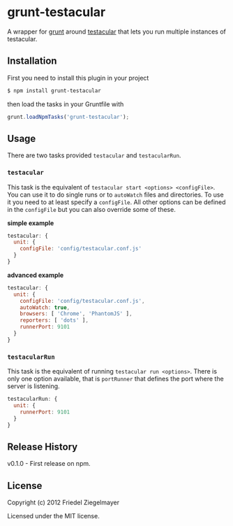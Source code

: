 grunt-testacular
================

A wrapper for [grunt](http://gruntjs.com) around
[testacular](http://vojtajina.github.com/testacular/) that lets you
run multiple instances of testacular. 

## Installation

First you need to install this plugin in your project

```bash
$ npm install grunt-testacular
```

then load the tasks in your Gruntfile with

```javascript
grunt.loadNpmTasks('grunt-testacular');
```

## Usage
There are two tasks provided `testacular` and `testacularRun`. 

### `testacular`
This task is the equivalent of `testacular start <options>
<configFile>`. You can use it to do single runs or to `autoWatch`
files and directories. To use it you need to at least specify a
`configFile`. All other options can be defined in the `configFile` but
you can also override some of these.

**simple example**

```javascript
testacular: {
  unit: {
    configFile: 'config/testacular.conf.js'
  }
}
```

**advanced example**

```javascript
testacular: {
  unit: {
    configFile: 'config/testacular.conf.js',
    autoWatch: true,
    browsers: [ 'Chrome', 'PhantomJS' ],
    reporters: [ 'dots' ],
    runnerPort: 9101
  }
}
```

### `testacularRun`
This task is the equivalent of running `testacular run <options>`.
There is only one option available, that is `portRunner` that defines
the port where the server is listening.

```javascript
testacularRun: {
  unit: {
    runnerPort: 9101
  }
}
```

## Release History

v0.1.0 - First release on npm.

## License
Copyright (c) 2012 Friedel Ziegelmayer

Licensed under the MIT license.
